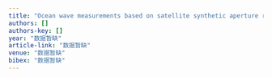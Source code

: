 ```yaml
---
title: "Ocean wave measurements based on satellite synthetic aperture radar (SAR) and numerical wave model (WAM) data–extreme sea state and cross sea analysis"
authors: []
authors-key: []
year: "数据暂缺"
article-link: "数据暂缺"
venue: "数据暂缺"
bibex: "数据暂缺"
---
```

